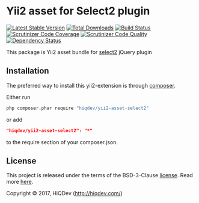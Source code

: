 Yii2 asset for Select2 plugin
=============================

[![Latest Stable Version](https://poser.pugx.org/hiqdev/yii2-asset-select2/v/stable)](https://packagist.org/packages/hiqdev/yii2-asset-select2)
[![Total Downloads](https://poser.pugx.org/hiqdev/yii2-asset-select2/downloads)](https://packagist.org/packages/hiqdev/yii2-asset-select2)
[![Build Status](https://img.shields.io/travis/hiqdev/yii2-asset-select2.svg)](https://travis-ci.org/hiqdev/yii2-asset-select2)
[![Scrutinizer Code Coverage](https://img.shields.io/scrutinizer/coverage/g/hiqdev/yii2-asset-select2.svg)](https://scrutinizer-ci.com/g/hiqdev/yii2-asset-select2/)
[![Scrutinizer Code Quality](https://img.shields.io/scrutinizer/g/hiqdev/yii2-asset-select2.svg)](https://scrutinizer-ci.com/g/hiqdev/yii2-asset-select2/)
[![Dependency Status](https://www.versioneye.com/php/hiqdev:yii2-asset-select2/dev-master/badge.svg)](https://www.versioneye.com/php/hiqdev:yii2-asset-select2/dev-master)

This package is Yii2 asset bundle for [select2](https://github.com/select2/select2) jQuery plugin

## Installation

The preferred way to install this yii2-extension is through [composer](http://getcomposer.org/download/).

Either run

```sh
php composer.phar require "hiqdev/yii2-asset-select2"
```

or add

```json
"hiqdev/yii2-asset-select2": "*"
```

to the require section of your composer.json.

## License

This project is released under the terms of the BSD-3-Clause [license](LICENSE).
Read more [here](http://choosealicense.com/licenses/bsd-3-clause).

Copyright © 2017, HiQDev (http://hiqdev.com/)
